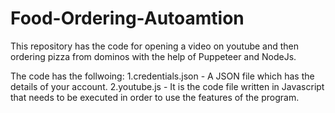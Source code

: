 # Food-Ordering-Autoamtion
This repository has the code for opening a video on youtube and then ordering pizza from dominos with the help of Puppeteer and NodeJs.

The code has the follwoing:
1.credentials.json - A JSON file which has the details of your account.
2.youtube.js - It is the code file written in Javascript that needs to be executed in order to use the features of the program.

